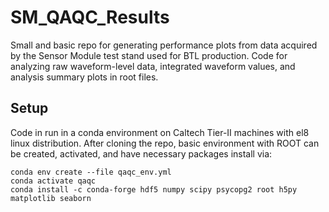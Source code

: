 # SM_QAQC_Results

Small and basic repo for generating performance plots from data acquired by the Sensor Module test stand used for BTL production. Code for analyzing raw waveform-level data, integrated waveform values, and analysis summary plots in root files.

## Setup
Code in run in a conda environment on Caltech Tier-II machines with el8 linux distribution. After cloning the repo, basic environment with ROOT can be created, activated, and have necessary packages install via:

```
conda env create --file qaqc_env.yml
conda activate qaqc
conda install -c conda-forge hdf5 numpy scipy psycopg2 root h5py matplotlib seaborn
``` 
